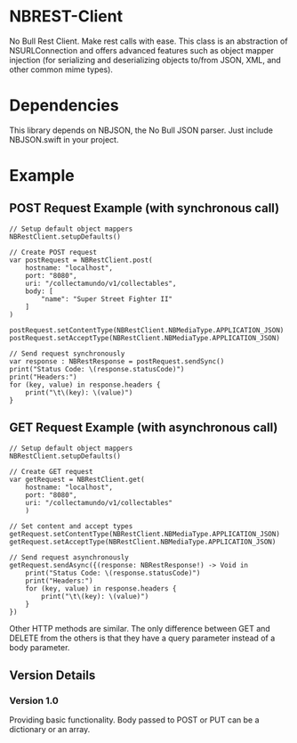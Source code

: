 # NBREST-Client
No Bull Rest Client.  Make rest calls with ease.  This class is an abstraction of NSURLConnection and offers advanced features such as object mapper injection (for serializing and deserializing objects to/from JSON, XML, and other common mime types).

# Dependencies
This library depends on NBJSON, the No Bull JSON parser.  Just include NBJSON.swift in your project.

# Example

## POST Request Example (with synchronous call)
	// Setup default object mappers
	NBRestClient.setupDefaults()

    // Create POST request
    var postRequest = NBRestClient.post(
		hostname: "localhost",
		port: "8080",
		uri: "/collectamundo/v1/collectables",
		body: [
			"name": "Super Street Fighter II"
		]
	)

    postRequest.setContentType(NBRestClient.NBMediaType.APPLICATION_JSON)
    postRequest.setAcceptType(NBRestClient.NBMediaType.APPLICATION_JSON)

    // Send request synchronously
    var response : NBRestResponse = postRequest.sendSync()
    print("Status Code: \(response.statusCode)")
    print("Headers:")
    for (key, value) in response.headers {
    	print("\t\(key): \(value)")
    }

## GET Request Example (with asynchronous call)
    // Setup default object mappers
    NBRestClient.setupDefaults()
	
    // Create GET request
    var getRequest = NBRestClient.get(
        hostname: "localhost",
        port: "8080",
        uri: "/collectamundo/v1/collectables"
        )

    // Set content and accept types
    getRequest.setContentType(NBRestClient.NBMediaType.APPLICATION_JSON)
    getRequest.setAcceptType(NBRestClient.NBMediaType.APPLICATION_JSON)

    // Send request asynchronously
    getRequest.sendAsync({(response: NBRestResponse!) -> Void in
        print("Status Code: \(response.statusCode)")
        print("Headers:")
        for (key, value) in response.headers {
            print("\t\(key): \(value)")
        }
    })
		
Other HTTP methods are similar.  The only difference between GET and DELETE from the others is that they have a query parameter instead of a body parameter.

## Version Details

### Version 1.0

Providing basic functionality.  Body passed to POST or PUT can be a dictionary or an array.